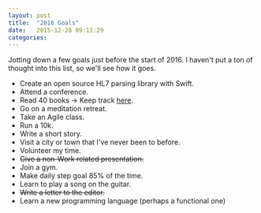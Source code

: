 ```yaml
---
layout: post
title:  "2016 Goals"
date:   2015-12-28 09:11:29
categories: 
---
```


Jotting down a few goals just before the start of 2016.  I haven't put a ton of thought into this list, so we'll see how it goes.

* Create an open source HL7 parsing library with Swift.
* Attend a conference.
* Read 40 books &rarr; Keep track [here](/Books/2016/).
* Go on a meditation retreat.
* Take an Agile class.
* Run a 10k.
* Write a short story.
* Visit a city or town that I've never been to before.
* Volunteer my time.
* <strike>Give a non-Work related presentation.</strike>
* Join a gym.
* Make daily step goal 85% of the time.
* Learn to play a song on the guitar.
* <strike>Write a letter to the editor.</strike> 
* Learn a new programming language (perhaps a functional one)

